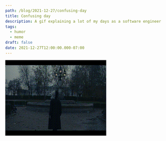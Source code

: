 ```yaml
---
path: /blog/2021-12-27/confusing-day
title: Confusing day
description: A gif explaining a lot of my days as a software engineer
tags:
  - humor
  - meme
draft: false
date: 2021-12-27T12:00:00.000-07:00
---
```

![](confusing-day.gif)